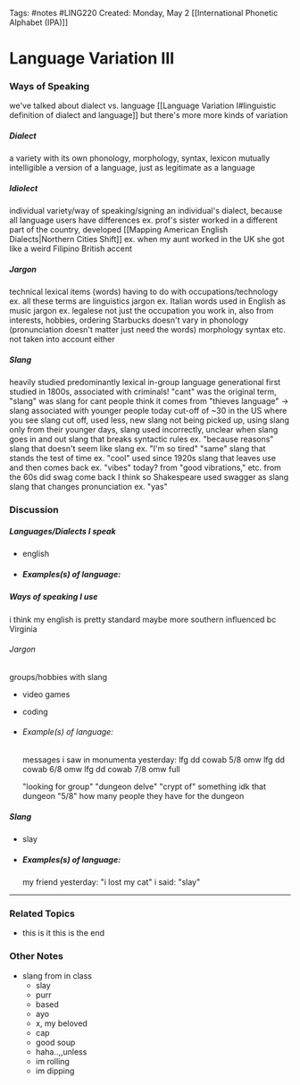 Tags: #notes #LING220
Created: Monday, May 2
[[International Phonetic Alphabet (IPA)]]

# Language Variation III
### Ways of Speaking
we've talked about dialect vs. language [[Language Variation I#linguistic definition of dialect and language]] but there's more more kinds of variation

##### Dialect
a variety with its own phonology, morphology, syntax, lexicon
mutually intelligible
a version of a language, just as legitimate as a language

##### Idiolect
individual variety/way of speaking/signing
an individual's dialect, because all language users have differences
ex. prof's sister worked in a different part of the country, developed [[Mapping American English Dialects|Northern Cities Shift]]
ex. when my aunt worked in the UK she got like a weird Filipino British accent

##### Jargon
technical lexical items (words) having to do with occupations/technology
ex. all these terms are linguistics jargon
ex. Italian words used in English as music jargon
ex. legalese
not just the occupation you work in, also from interests, hobbies, ordering Starbucks
doesn't vary in phonology (pronunciation doesn't matter just need the words)
morphology syntax etc. not taken into account either

##### Slang
heavily studied
predominantly lexical
in-group language
generational
first studied in 1800s, associated with criminals!
"cant" was the original term, "slang" was slang for cant
people think it comes from "thieves language" -> slang
associated with younger people today
cut-off of ~30 in the US where you see slang cut off, used less, new slang not being picked up, using slang only from their younger days, slang used incorrectly, unclear when slang goes in and out
slang that breaks syntactic rules ex. "because reasons"
slang that doesn't seem like slang ex. "I'm so tired" "same"
slang that stands the test of time ex. "cool" used since 1920s
slang that leaves use and then comes back ex. "vibes" today? from "good vibrations," etc. from the 60s
did swag come back I think so
Shakespeare used swagger as slang
slang that changes pronunciation ex. "yas"

### Discussion
##### Languages/Dialects I speak
 - english

- ##### Examples(s) of language:
	

##### Ways of speaking I use
i think my english is pretty standard maybe more southern influenced bc Virginia

###### Jargon
groups/hobbies with slang
- video games
- coding

- ###### Example(s) of language:
	messages i saw in monumenta yesterday:
	lfg dd cowab 5/8
	omw
	lfg dd cowab 6/8
	omw
	lfg dd cowab 7/8
	omw
	full
	
	"looking for group"
	"dungeon delve"
	"crypt of" something idk that dungeon
	"5/8" how many people they have for the dungeon

##### Slang
- slay

- ##### Examples(s) of language:
	my friend yesterday: "i lost my cat"
	i said: "slay"



---

### Related Topics
- this is it this is the end



### Other Notes
- slang from in class
	- slay
	- purr
	- based
	- ayo
	- x, my beloved
	- cap
	- good soup
	- haha..,,unless
	- im rolling
	- im dipping